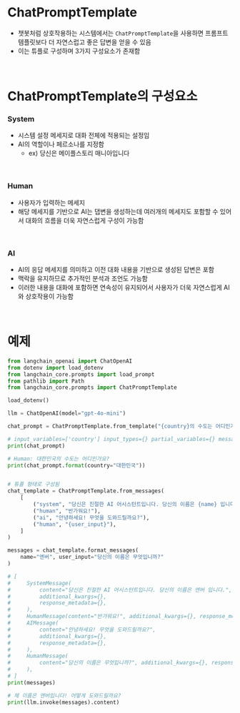 # ChatPromptTemplate
- 챗봇처럼 상호작용하는 시스템에서는 `ChatPromptTemplate`을 사용하면 프롬프트 템플릿보다 더 자연스럽고 좋은 답변을 얻을 수 있음
- 이는 튜플로 구성하며 3가지 구성요소가 존재함

<br>

# ChatPromptTemplate의 구성요소
### System
- 시스템 설정 메세지로 대화 전체에 적용되는 설정임
- AI의 역할이나 페르소나를 지정함
  - ex) 당신은 메이플스토리 매니아입니다

<br>

### Human
- 사용자가 입력하는 메세지
- 해당 메세지를 기반으로 AI는 댑변을 생성하는데 여러개의 메세지도 포함할 수 있어서 대화의 흐름을 더욱 자연스럽게 구성이 가능함

<br>

### AI
- AI의 응답 메세지를 의미하고 이전 대화 내용을 기반으로 생성된 답변은 포함
- 맥락을 유지하므로 추가적인 분석과 조언도 가능함
- 이러한 내용을 대화에 포함하면 연속성이 유지되어서 사용자가 더욱 자연스럽게 AI와 상호작용이 가능함

<br>

# 예제

```python
from langchain_openai import ChatOpenAI
from dotenv import load_dotenv
from langchain_core.prompts import load_prompt
from pathlib import Path
from langchain_core.prompts import ChatPromptTemplate

load_dotenv()

llm = ChatOpenAI(model="gpt-4o-mini")

chat_prompt = ChatPromptTemplate.from_template("{country}의 수도는 어디인가요?")

# input_variables=['country'] input_types={} partial_variables={} messages=[HumanMessagePromptTemplate(prompt=PromptTemplate(input_variables=['country'], input_types={}, partial_variables={}, template='{country}의 수도는 어디인가요?'), additional_kwargs={})]
print(chat_prompt)

# Human: 대한민국의 수도는 어디인가요?
print(chat_prompt.format(country="대한민국"))


# 튜플 형태로 구성됨
chat_template = ChatPromptTemplate.from_messages(
    [
        ("system", "당신은 친절한 AI 어시스턴트입니다. 당신의 이름은 {name} 입니다."),
        ("human", "반가워요!"),
        ("ai", "안녕하세요! 무엇을 도와드릴까요?"),
        ("human", "{user_input}"),
    ]
)

messages = chat_template.format_messages(
    name="엔버", user_input="당신의 이름은 무엇입니까?"
)

# [
#     SystemMessage(
#         content="당신은 친절한 AI 어시스턴트입니다. 당신의 이름은 엔버 입니다.",
#         additional_kwargs={},
#         response_metadata={},
#     ),
#     HumanMessage(content="반가워요!", additional_kwargs={}, response_metadata={}),
#     AIMessage(
#         content="안녕하세요! 무엇을 도와드릴까요?",
#         additional_kwargs={},
#         response_metadata={},
#     ),
#     HumanMessage(
#         content="당신의 이름은 무엇입니까?", additional_kwargs={}, response_metadata={}
#     ),
# ]
print(messages)

# 제 이름은 엔버입니다! 어떻게 도와드릴까요?
print(llm.invoke(messages).content)
```